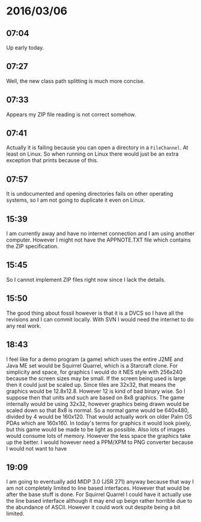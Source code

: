 # 2016/03/06

## 07:04

Up early today.

## 07:27

Well, the new class path splitting is much more concise.

## 07:33

Appears my ZIP file reading is not correct somehow.

## 07:41

Actually it is failing because you can open a directory in a `FileChannel`. At
least on Linux. So when running on Linux there would just be an extra exception
that prints because of this.

## 07:57

It is undocumented and opening directories fails on other operating systems, so
I am not going to duplicate it even on Linux.

## 15:39

I am currently away and have no internet connection and I am using another
computer. However I might not have the APPNOTE.TXT file which contains the
ZIP specification.

## 15:45

So I cannot implement ZIP files right now since I lack the details.

## 15:50

The good thing about fossil however is that it is a DVCS so I have all the
revisions and I can commit locally. With SVN I would need the internet to do
any real work.

## 18:43

I feel like for a demo program (a game) which uses the entire J2ME and Java ME
set would be Squirrel Quarrel, which is a Starcraft clone. For simplicity and
space, for graphics I would do it NES style with 256x240 because the screen
sizes may be small. If the screen being used is large then it could just be
scaled up. Since tiles are 32x32, that means the graphics would be 12.8x12.8.
However 12 is kind of bad binary wise. So I suppose then that units and such
are based on 8x8 graphics. The game internally would be using 32x32, however
graphics being drawn would be scaled down so that 8x8 is normal. So a normal
game would be 640x480, divided by 4 would be 160x120. That would actually work
on older Palm OS PDAs which are 160x160. In today's terms for graphics it would
look pixely, but this game would be made to be light as possible. Also lots of
images would consume lots of memory. However the less space the graphics take
up the better. I would however need a PPM/XPM to PNG converter because I
would not want to have 

## 19:09

I am going to eventually add MIDP 3.0 (JSR 271) anyway because that way I am
not completely limited to line based interfaces. However that would be after
the base stuff is done. For Squirrel Quarrel I could have it actually use the
line based interface although it may end up beign rather horrible due to the
abundance of ASCII. However it could work out despite being a bit limited.

